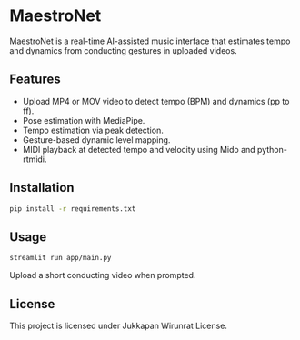 # MaestroNet

MaestroNet is a real-time AI-assisted music interface that estimates tempo and dynamics from conducting gestures in uploaded videos.

## Features

- Upload MP4 or MOV video to detect tempo (BPM) and dynamics (pp to ff).
- Pose estimation with MediaPipe.
- Tempo estimation via peak detection.
- Gesture-based dynamic level mapping.
- MIDI playback at detected tempo and velocity using Mido and python-rtmidi.

## Installation

```bash
pip install -r requirements.txt
```

## Usage

```bash
streamlit run app/main.py
```

Upload a short conducting video when prompted.

## License

This project is licensed under Jukkapan Wirunrat License.
